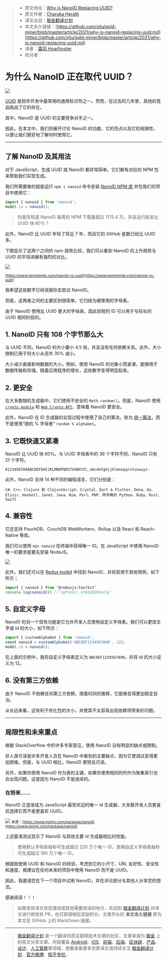 > * 原文地址：[Why is NanoID Replacing UUID?](https://blog.bitsrc.io/why-is-nanoid-replacing-uuid-1b5100e62ed2)
> * 原文作者：[Charuka Herath](https://charuka95.medium.com)
> * 译文出自：[掘金翻译计划](https://github.com/xitu/gold-miner)
> * 本文永久链接：[https://github.com/xitu/gold-miner/blob/master/article/2021/why-is-nanoid-replacing-uuid.md](https://github.com/xitu/gold-miner/blob/master/article/2021/why-is-nanoid-replacing-uuid.md)
> * 译者：[霜羽 Hoarfroster](https://github.com/PassionPenguin)
> * 校对者：

# 为什么 NanoID 正在取代 UUID？

![](https://miro.medium.com/max/1400/1*o7-WnAbmlrLnDmfRhl3opQ.jpeg)

[UUID](https://en.wikipedia.org/wiki/Universally_unique_identifier) 是软件开发中最常用的通用标识符之一。然而，在过去的几年里，其他的竞品挑战了它的存在。

其中，NanoID 是 UUID 的主要竞争对手之一。

因此，在本文中，我们将展开讨论 NanoID 的功能、它的亮点以及它的局限性，以便让我们更好地了解何时使用它。

---

## 了解 NanoID 及其用法

对于 JavaScript，生成 UUID 或 NanoID 都非常简单。它们都有对应的 NPM 包来帮助我们实现生成。

我们所需要做的就是运行 `npm i nanoid` 命令安装 [NanoID NPM 库](https://www.npmjs.com/package/nanoid) 并在我们的项目中使用它：

```javascript
import { nanoid } from 'nanoid';  
model.id = nanoid();
```

> 你是否知道 NanoID 每周的 NPM 下载量超过 1175.4 万，并且运行起来比 UUID 快 60%？

此外，NanoID 比 UUID 年轻了将近 7 年，而且它的 GitHub 星数已经比 UUID 多。

下图显示了这两个之间的 npm 趋势比较，我们可以看到 NanoID 的上升趋势与 UUID 的平坦进展有强烈的对比。

![](https://miro.medium.com/max/1400/1*OIOSOm8uIfHAJnbTRJvlIQ.png)

<small>[https://www.npmtrends.com/nanoid-vs-uuid](https://www.npmtrends.com/nanoid-vs-uuid)</small>

我希望这些数字已经说服你去尝试 NanoID。

但是，这两者之间的主要区别很简单。它归结为键使用的字母表。

由于 NanoID 使用比 UUID 更大的字母表，因此较短的 ID 可以用于与较长的 UUID 相同的目的。

## 1. NanoID 只有 108 个字节那么大

与 UUID 不同，NanoID 的大小要小 4.5 倍，并且没有任何依赖关系。此外，大小限制已用于将大小从另外 35% 减小。

大小减少直接影响数据的大小。例如，使用 NanoID 的对象小而紧凑，能够用于数据传输和存储。随着应用程序的增长，这些数字变得明显起来。

## 2. 更安全

在大多数随机生成器中，它们使用不安全的 `Math.random()`。但是，NanoID 使用 [`crypto module`](https://nodejs.org/api/crypto.html) 和 [`Web Crypto API`](https://developer.mozilla.org/en-US/docs/Web/API/Web_Crypto_API)，意味着 NanoID 更安全。

此外，NanoID 在 ID 生成器的实现过程中使用了自己的算法，称为 [统一算法](https://github.com/ai/nanoid/blob/main/index.js)，而不是使用“随机 % 字母表” `random % alphabet`。

## 3. 它既快速又紧凑

NanoID 比 UUID 快 60%。与 UUID 字母表中的 36 个字符不同，NanoID 只有 21 个字符。

```text
0123456789ABCDEFGHIJKLMNOPQRSTUVWXYZ\_abcdefghijklmnopqrstuvwxyz-
```

此外，NanoID 支持 14 种不同的编程语言，它们分别是：

```text
C#、C++、Clojure 和 ClojureScript、Crystal、Dart & Flutter、Deno、Go、Elixir、Haskell、Janet、Java、Nim、Perl、PHP、带字典的 Python、Ruby、Rust、Swift
```

## 4. 兼容性

它还支持 PouchDB、CouchDB WebWorkers、Rollup 以及 React 和 Reach-Native 等库。

我们可以使用 `npx nanoid` 在终端中获得唯一 ID。在 JavaScript 中使用 NanoID 唯一的要求是要先安装 NodeJS。

![](https://miro.medium.com/max/1352/1*DB4RlTcwQ_2qwHSNY2mp2A.png)

此外，我们还可以在 [Redux toolkit](https://redux-toolkit.js.org/api/other-exports) 中找到 NanoID，并将其用于其他用例，如下所示；

```javascript
import { nanoid } from ‘@reduxjs/toolkit’  
console.log(nanoid()) //‘dgPXxUz\_6fWIQBD8XmiSy’
```

## 5. 自定义字母

NanoID 的另一个现有功能是它允许开发人员使用自定义字母表。我们可以更改文字或 id 的大小，如下所示：

```javascript
import { customAlphabet } from 'nanoid';  
const nanoid = customAlphabet('ABCDEF1234567890', 12);  
model.id = nanoid();
```

在上面的示例中，我将自定义字母表定义为 `ABCDEF1234567890`，并将 Id 的大小定义为 12。

## 6. 没有第三方依赖

由于 NanoID 不依赖任何第三方依赖，随着时间的推移，它能够变得更加稳定自治。

从长远来看，这有利于优化包的大小，并使其不太容易出现依赖项带来的问题。

---

## 局限性和未来重点

根据 StackOverflow 中的许多专家意见，使用 NanoID 没有明显的缺点或限制。

非人类可读是许多开发人员在 NanoID 中看到的主要缺点，因为它使调试变得更加困难。但是，与 UUID 相比，NanoID 更短且可读。

另外，如果你使用 NanoID 作为表的主键，如果你使用相同的列作为聚集索引也会出现问题。这是因为 NanoID 不是连续的。

### 在将来……

NanoID 正逐渐成为 JavaScript 最受欢迎的唯一 id 生成器，大多数开发人员更喜欢选择它而不是更喜欢 UUID。

![](https://miro.medium.com/max/1400/1*dwhmN-DJNpT2uPtvy2ZGjg.png)
<small>来源：[https://www.npmjs.com/package/nanoid](https://www.npmjs.com/package/nanoid)</small>

上述基准测试显示了 NanoID 与其他主要 id 生成器相比的性能。

> 使用默认字母表每秒可生成超过 220 万个唯一 ID，使用自定义字母表每秒可生成超过 180 万个唯一 ID。

根据我使用 UUID 和 NanoID 的经验，考虑到它的小尺寸、URL 友好性、安全性和速度，我建议在任何未来的项目中使用 NanoID 而不是 UUID。

因此，我邀请您在下一个项目中试用 NanoID，并在评论部分与其他人分享您的想法。

感谢阅读！！！

> 如果发现译文存在错误或其他需要改进的地方，欢迎到 [掘金翻译计划](https://github.com/xitu/gold-miner) 对译文进行修改并 PR，也可获得相应奖励积分。文章开头的 **本文永久链接** 即为本文在 GitHub 上的 MarkDown 链接。

---

> [掘金翻译计划](https://github.com/xitu/gold-miner) 是一个翻译优质互联网技术文章的社区，文章来源为 [掘金](https://juejin.im) 上的英文分享文章。内容覆盖 [Android](https://github.com/xitu/gold-miner#android)、[iOS](https://github.com/xitu/gold-miner#ios)、[前端](https://github.com/xitu/gold-miner#前端)、[后端](https://github.com/xitu/gold-miner#后端)、[区块链](https://github.com/xitu/gold-miner#区块链)、[产品](https://github.com/xitu/gold-miner#产品)、[设计](https://github.com/xitu/gold-miner#设计)、[人工智能](https://github.com/xitu/gold-miner#人工智能)等领域，想要查看更多优质译文请持续关注 [掘金翻译计划](https://github.com/xitu/gold-miner)、[官方微博](http://weibo.com/juejinfanyi)、[知乎专栏](https://zhuanlan.zhihu.com/juejinfanyi)。
